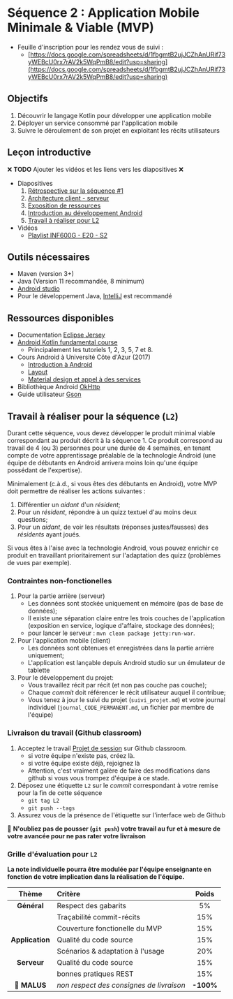 # Séquence 2 : Application Mobile Minimale & Viable (MVP)

* Feuille d'inscription pour les rendez vous de suivi : 
    - [https://docs.google.com/spreadsheets/d/1fbgmtB2ujJCZhAnURif73yWEBcU0rx7rAV2k5WqPmB8/edit?usp=sharing](https://docs.google.com/spreadsheets/d/1fbgmtB2ujJCZhAnURif73yWEBcU0rx7rAV2k5WqPmB8/edit?usp=sharing) 

## Objectifs

  1. Découvrir le langage Kotlin pour développer une application mobile
  2. Déployer un service consommé par l'application mobile
  4. Suivre le déroulement de son projet en exploitant les récits utilisateurs

## Leçon introductive

:x: **TODO** Ajouter les vidéos et les liens vers les diapositives :x:

- Diapositives
    1. [Rétrospective sur la séquence #1](./seq2/Seq2_Part1.pdf)
    2. [Architecture client - serveur](./seq2/Seq2_Part2.pdf)
    3. [Exposition de ressources](./seq2/Seq2_Part3.pdf)
    4. [Introduction au développement Android](./seq2/Seq2_Part4.pdf)
    5. [Travail à réaliser pour L2](./seq2/Seq2_Part5.pdf)
- Vidéos
    - [Playlist INF600G - E20 - S2](https://www.youtube.com/playlist?list=PLpni-AW3kOU6cqO9rA57oKkO5mQayT1kR)

## Outils nécessaires

  - Maven (version 3+)
  - Java (Version 11 recommandée, 8 minimum)
  - [Android studio](https://developer.android.com/studio/)
  - Pour le développement Java, [IntelliJ](https://www.jetbrains.com/fr-fr/idea/download/) est recommandé

## Ressources disponibles

- Documentation [Eclipse Jersey](https://eclipse-ee4j.github.io/jersey.github.io/documentation/latest/index.html)
- [Android Kotlin fundamental course](https://codelabs.developers.google.com/android-kotlin-fundamentals/)
    - Principalement les tutoriels 1, 2, 3, 5, 7 et 8.
- Cours Android à Université Côte d'Azur (2017)
    - [Introduction à Android](./seq2/uca_android_1.pdf)
    - [Layout](./seq2/uca_android_2.pdf)
    - [Material design et appel à des services](./seq2/uca_android_3.pdf)
- Bibliothèque Android [OkHttp](https://github.com/square/okhttp)
- Guide utilisateur [Gson](https://github.com/google/gson/blob/master/UserGuide.md)



## Travail à réaliser pour la séquence (`L2`)

Durant cette séquence, vous devez développer le produit minimal viable correspondant au produit décrit à la séquence 1. Ce produit correspond au travail de 4 (ou 3) personnes pour une durée de 4 semaines, en tenant compte de votre apprentissage préalable de la technologie Android (une équipe de débutants en Android arrivera moins loin qu'une équipe possédant de l'expertise).

Minimalement (c.à.d., si vous êtes des débutants en Android), votre MVP doit permettre de réaliser les actions suivantes :

1. Différentier un _aidant_ d'un _résident_;
2. Pour un _résident_, répondre à un quizz textuel d'au moins deux questions;
3. Pour un _aidant_, de voir les résultats (réponses justes/fausses) des _résidents_ ayant joués.

Si vous êtes à l'aise avec la technologie Android, vous pouvez enrichir ce produit en travaillant prioritairement sur l'adaptation des quizz (problèmes de vues par exemple).


### Contraintes non-fonctionelles

1. Pour la partie arrière (serveur)
    - Les données sont stockée uniquement en mémoire (pas de base de données);
    - Il existe une séparation claire entre les trois couches de l'application (exposition en service, logique d'affaire, stockage des données);
    - pour lancer le serveur : `mvn clean package jetty:run-war`.
2. Pour l'application mobile (client)
    - Les données sont obtenues et enregistrées dans la partie arrière uniquement;
    - L'application est lançable depuis Android studio sur un émulateur de tablette
3. Pour le développement du projet:
    - Vous travaillez récit par récit (et non pas couche pas couche);
    - Chaque _commit_ doit référencer le récit utilisateur auquel il contribue;
    - Vous tenez à jour le suivi du projet (`suivi_projet.md`) et votre journal individuel (`journal_CODE_PERMANENT.md`, un fichier par membre de l'équipe)


### Livraison du travail (Github classroom)

1. Acceptez le travail [Projet de session](https://classroom.github.com/g/BfPOer2u) sur Github classroom.
    - si votre équipe n'existe pas, créez là.
    - si votre équipe existe déjà, rejoignez là
    - Attention, c'est vraiment galère de faire des modifications dans github si vous vous trompez d'équipe à ce stade.
2. Déposez une étiquette `L2` sur le _commit_ correspondant à votre remise pour la fin de cette séquence
    - `git tag L2`
    - `git push --tags`
3. Assurez vous de la présence de l'étiquette sur l'interface web de Github

:rotating_light: **N'oubliez pas de pousser (`git push`) votre travail au fur et à mesure de votre avancée pour ne pas rater votre livraison**

### Grille d'évaluation pour `L2`

**La note individuelle pourra être modulée par l'équipe enseignante en fonction de votre implication dans la réalisation de l'équipe.**

| Thème         | Critère                      | Poids |
| :---:         | :---                         | :---: |
| **Général**   | Respect des gabarits         | 5%    |
|               | Traçabilité commit-récits    | 15%   |
|               | Couverture fonctionelle du MVP | 15%   |
| **Application**  | Qualité du code source    | 15%   |
|               | Scénarios & adaptation à l'usage | 20%  
| **Serveur**   | Qualité du code source     | 15%   |
|               | bonnes pratiques REST      | 15%   |
| :rotating_light: **MALUS**     | _non respect des consignes de livraison_ | **-100%** |
